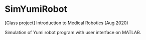 # SimYumiRobot
[Class project] Introduction to Medical Robotics (Aug 2020)

Simulation of Yumi robot program with user interface on MATLAB.
